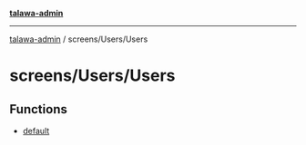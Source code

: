 [**talawa-admin**](../../../README.md)

***

[talawa-admin](../../../README.md) / screens/Users/Users

# screens/Users/Users

## Functions

- [default](functions/default.md)
